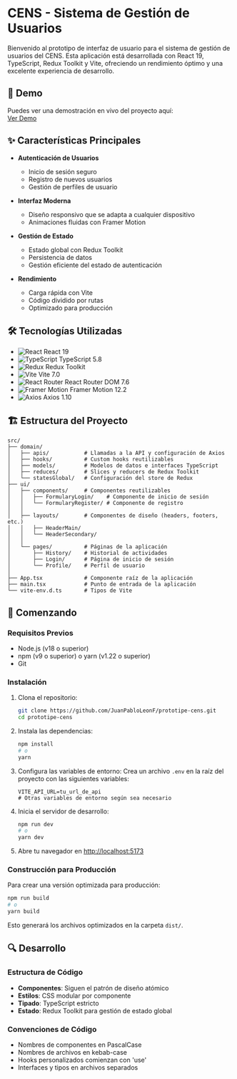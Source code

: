 # CENS - Sistema de Gestión de Usuarios

Bienvenido al prototipo de interfaz de usuario para el sistema de gestión de usuarios del CENS. Esta aplicación está desarrollada con React 19, TypeScript, Redux Toolkit y Vite, ofreciendo un rendimiento óptimo y una excelente experiencia de desarrollo.

## 🚀 Demo

Puedes ver una demostración en vivo del proyecto aquí:  
[Ver Demo](https://juanpabloleonf.github.io/prototipe-cens/)

## ✨ Características Principales

- **Autenticación de Usuarios**
  - Inicio de sesión seguro
  - Registro de nuevos usuarios
  - Gestión de perfiles de usuario

- **Interfaz Moderna**
  - Diseño responsivo que se adapta a cualquier dispositivo
  - Animaciones fluidas con Framer Motion

- **Gestión de Estado**
  - Estado global con Redux Toolkit
  - Persistencia de datos
  - Gestión eficiente del estado de autenticación

- **Rendimiento**
  - Carga rápida con Vite
  - Código dividido por rutas
  - Optimizado para producción

## 🛠️ Tecnologías Utilizadas

- ![React](https://img.shields.io/badge/React-20232A?style=for-the-badge&logo=react&logoColor=61DAFB) React 19
- ![TypeScript](https://img.shields.io/badge/TypeScript-007ACC?style=for-the-badge&logo=typescript&logoColor=white) TypeScript 5.8
- ![Redux](https://img.shields.io/badge/Redux-593D88?style=for-the-badge&logo=redux&logoColor=white) Redux Toolkit
- ![Vite](https://img.shields.io/badge/Vite-B73BFE?style=for-the-badge&logo=vite&logoColor=FFD62E) Vite 7.0
- ![React Router](https://img.shields.io/badge/React_Router-CA4245?style=for-the-badge&logo=react-router&logoColor=white) React Router DOM 7.6
- ![Framer Motion](https://img.shields.io/badge/Framer_Motion-0055FF?style=for-the-badge&logo=framer&logoColor=white) Framer Motion 12.2
- ![Axios](https://img.shields.io/badge/Axios-5A29E4?style=for-the-badge&logo=axios&logoColor=white) Axios 1.10

## 🏗️ Estructura del Proyecto

```
src/
├── domain/
│   ├── apis/           # Llamadas a la API y configuración de Axios
│   ├── hooks/          # Custom hooks reutilizables
│   ├── models/         # Modelos de datos e interfaces TypeScript
│   ├── reduces/        # Slices y reducers de Redux Toolkit
│   └── statesGlobal/   # Configuración del store de Redux
├── ui/
│   ├── components/     # Componentes reutilizables
│   │   ├── FormularyLogin/    # Componente de inicio de sesión
│   │   └── FormularyRegister/ # Componente de registro
│   │
│   ├── layouts/        # Componentes de diseño (headers, footers, etc.)
│   │   ├── HeaderMain/
│   │   └── HeaderSecondary/
│   │
│   └── pages/          # Páginas de la aplicación
│       ├── History/    # Historial de actividades
│       ├── Login/      # Página de inicio de sesión
│       └── Profile/    # Perfil de usuario
│
├── App.tsx             # Componente raíz de la aplicación
├── main.tsx            # Punto de entrada de la aplicación
└── vite-env.d.ts       # Tipos de Vite
```

## 🚀 Comenzando

### Requisitos Previos

- Node.js (v18 o superior)
- npm (v9 o superior) o yarn (v1.22 o superior)
- Git

### Instalación

1. Clona el repositorio:
   ```bash
   git clone https://github.com/JuanPabloLeonF/prototipe-cens.git
   cd prototipe-cens
   ```

2. Instala las dependencias:
   ```bash
   npm install
   # o
   yarn
   ```

3. Configura las variables de entorno:
   Crea un archivo `.env` en la raíz del proyecto con las siguientes variables:
   ```env
   VITE_API_URL=tu_url_de_api
   # Otras variables de entorno según sea necesario
   ```

4. Inicia el servidor de desarrollo:
   ```bash
   npm run dev
   # o
   yarn dev
   ```

5. Abre tu navegador en [http://localhost:5173](http://localhost:5173)

### Construcción para Producción

Para crear una versión optimizada para producción:

```bash
npm run build
# o
yarn build
```

Esto generará los archivos optimizados en la carpeta `dist/`.

## 🔍 Desarrollo

### Estructura de Código

- **Componentes**: Siguen el patrón de diseño atómico
- **Estilos**: CSS modular por componente
- **Tipado**: TypeScript estricto
- **Estado**: Redux Toolkit para gestión de estado global

### Convenciones de Código

- Nombres de componentes en PascalCase
- Nombres de archivos en kebab-case
- Hooks personalizados comienzan con 'use'
- Interfaces y tipos en archivos separados
